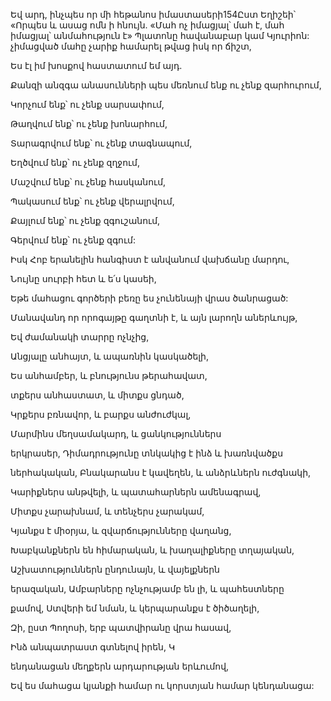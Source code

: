 Եվ արդ, ինչպես որ մի հեթանոս իմաստասերի154Ըստ Եղիշեի՝ «Որպես և ասաց ոմն ի հնույն. «Մահ ոչ իմացյալ՝ մահ է, մահ իմացյալ՝ անմահություն է» Պլատոնը հավանաբար կամ Կյուրիոն: չիմացված մահը չարիք համարել թվաց իսկ որ ճիշտ,

Ես էլ իմ խոսքով հաստատում եմ այդ.

Քանզի անզգա անասունների պես մեռնում ենք ու չենք զարհուրում,

Կորչում ենք՝ ու չենք սարսափում,

Թաղվում ենք՝ ու չենք խոնարհում,

Տարագրվում ենք՝ ու չենք տագնապում,

Եղծվում ենք՝ ու չենք զղջում,

Մաշվում ենք՝ ու չենք հասկանում,

Պակասում ենք՝ ու չենք վերալրվում,

Քայլում ենք՝ ու չենք զգուշանում,

Գերվում ենք՝ ու չենք զգում:

Իսկ Հոբ երանելին հանգիստ է անվանում վախճանը մարդու,

Նույնը սուրբի հետ և ե՛ս կասեի,

Եթե մահացու գործերի բեռը ես չունենայի վրաս ծանրացած:

Մանավանդ որ որոգայթը գաղտնի է, և այն լարողն աներևույթ,

Եվ ժամանակի տարրը ոչնչից,

Անցյալը անհայտ, և ապառնին կասկածելի,

Ես անհամբեր, և բնությունս թերահավատ,

տքերս անհաստատ, և միտքս ցնդած,

Կրքերս բռնավոր, և բարքս անժուժկալ,

Մարմինս մեղսամակարդ, և ցանկություններս

երկրասեր, Դիմադրությունը տնկակից է ինձ և խառնվածքս

ներհակական, Բնակարանս է կավեղեն, և անձրևներն ուժգնակի,

Կարիքներս անթվելի, և պատահարներն ամենագրավ,

Միտքս չարախնամ, և տենչերս չարակամ,

Կյանքս է միօրյա, և զվարճությունները վաղանց,

Խաբկանքներն են հիմարական, և խաղալիքները տղայական,

Աշխատություններն ընդունայն, և վայելքներն

երազական, Ամբարները ոչնչությամբ են լի, և պահեստները

քամով, Ստվերի եմ նման, և կերպարանքս է ծիծաղելի,

Զի, ըստ Պողոսի, երբ պատվիրանը վրա հասավ,

Ինձ անպատրաստ գտնելով իրեն, Կ

ենդանացան մեղքերն արդարության երևումով,

Եվ ես մահացա կյանքի համար ու կորստյան համար կենդանացա: